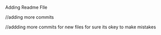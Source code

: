 






























Adding Readme FIle

//adding more commits

//addding more commits for new files for sure its okey to make mistakes

